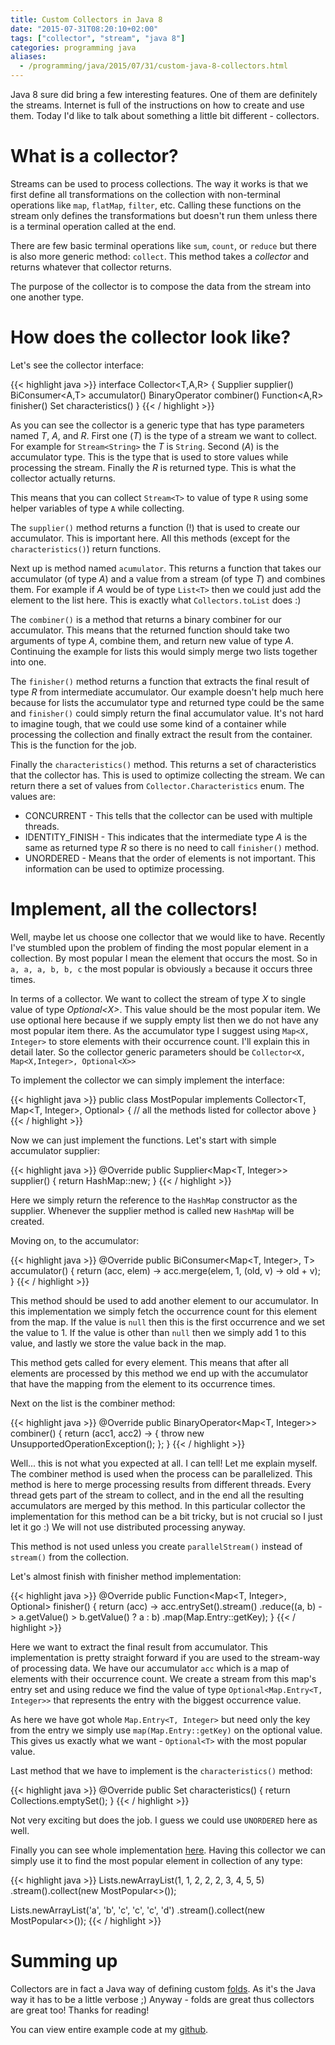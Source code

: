```yaml
---
title: Custom Collectors in Java 8
date: "2015-07-31T08:20:10+02:00"
tags: ["collector", "stream", "java 8"]
categories: programming java
aliases:
  - /programming/java/2015/07/31/custom-java-8-collectors.html
---
```


Java 8 sure did bring a few interesting features. One of them are definitely the streams. Internet is
full of the instructions on how to create and use them. Today I'd like to talk about something a
little bit different - collectors.

# What is a collector?

Streams can be used to process collections. The way it works is that we first define all
transformations on the collection with non-terminal operations like `map`, `flatMap`, `filter`, etc.
Calling these functions on the stream only defines the transformations but doesn't run them unless
there is a terminal operation called at the end.

There are few basic terminal operations like `sum`, `count`, or `reduce` but there is also more
generic method: `collect`. This method takes a _collector_ and returns whatever that
collector returns.

The purpose of the collector is to compose the data from the stream into one another type.

# How does the collector look like?

Let's see the collector interface:

{{< highlight java >}}
interface Collector<T,A,R> {
    Supplier<A>          supplier()
    BiConsumer<A,T>      accumulator()
    BinaryOperator<A>    combiner()
    Function<A,R>        finisher()
    Set<Characteristics> characteristics()
}
{{< / highlight >}}

As you can see the collector is a generic type that has type parameters named _T_, _A_, and _R_.
First one (_T_) is the type of a stream we want to collect. For example for `Stream<String>`
the _T_ is `String`. Second (_A_) is the accumulator type. This is the type that is used to store
values while processing the stream. Finally the _R_ is returned type. This is what the collector
actually returns.

This means that you can collect `Stream<T>` to value of type `R` using some helper variables of
type `A` while collecting.

The `supplier()` method returns a function (!) that is used to create our accumulator. This is
important here. All this methods (except for the `characteristics()`) return functions.

Next up is method named `acumulator`. This returns a function that takes our accumulator (of type
_A_) and a value from a stream (of type _T_) and combines them. For example if _A_ would be of type
`List<T>` then we could just add the element to the list here. This is exactly what
`Collectors.toList` does :)

The `combiner()` is a method that returns a binary combiner for our accumulator. This means that the
returned function should take two arguments of type _A_, combine them, and return new value of
type _A_. Continuing the example for lists this would simply merge two lists together into one.

The `finisher()` method returns a function that extracts the final result of type _R_ from
intermediate accumulator. Our example doesn't help much here because for lists the accumulator type
and returned type could be the same and `finisher()` could simply return the final accumulator
value. It's not hard to imagine tough, that we could use some kind of a container while processing
the collection and finally extract the result from the container. This is the function for the job.

Finally the `characteristics()` method. This returns a set of characteristics that the collector
has. This is used to optimize collecting the stream. We can return there a set of values from
`Collector.Characteristics` enum. The values are:

* CONCURRENT - This tells that the collector can be used with multiple threads.
* IDENTITY_FINISH - This indicates that the intermediate type _A_ is the same as returned type _R_
so there is no need to call `finisher()` method.
* UNORDERED - Means that the order of elements is not important. This information can be used to
optimize processing.

# Implement, all the collectors!

Well, maybe let us choose one collector that we would like to have. Recently I've stumbled upon the
problem of finding the most popular element in a collection. By most popular I mean the element that
occurs the most. So in `a, a, a, b, b, c` the most popular is obviously `a` because it occurs three
times.

In terms of a collector. We want to collect the stream of type _X_ to single value of type
_Optional&lt;X&gt;_. This value should be the most popular item. We use optional here because if we supply
empty list then we do not have any most popular item there. As the accumulator type I suggest using
`Map<X, Integer>` to store elements with their occurrence count. I'll explain this in detail later.
So the collector generic parameters should be `Collector<X, Map<X,Integer>, Optional<X>>`

To implement the collector we can simply implement the interface:

{{< highlight java >}}
public class MostPopular<T> implements Collector<T, Map<T, Integer>, Optional<T>> {
  // all the methods listed for collector above
}
{{< / highlight >}}

Now we can just implement the functions. Let's start with simple accumulator supplier:

{{< highlight java >}}
@Override
public Supplier<Map<T, Integer>> supplier() {
  return HashMap::new;
}
{{< / highlight >}}

Here we simply return the reference to the `HashMap` constructor as the supplier. Whenever the
supplier method is called new `HashMap` will be created.

Moving on, to the accumulator:

{{< highlight java >}}
@Override
public BiConsumer<Map<T, Integer>, T> accumulator() {
  return (acc, elem) -> acc.merge(elem, 1, (old, v) -> old + v);
}
{{< / highlight >}}

This method should be used to add another element to our accumulator. In this implementation we
simply fetch the occurrence count for this element from the map. If the value is `null` then this is
the first occurrence and we set the value to 1. If the value is other than `null` then we simply add
1 to this value, and lastly we store the value back in the map.

This method gets called for every element. This means that after all elements are processed by this
method we end up with the accumulator that have the mapping from the element to its occurrence
times.

Next on the list is the combiner method:

{{< highlight java >}}
@Override
public BinaryOperator<Map<T, Integer>> combiner() {
  return (acc1, acc2) -> {
    throw new UnsupportedOperationException();
  };
}
{{< / highlight >}}

Well... this is not what you expected at all. I can tell! Let me explain myself. The combiner method
is used when the process can be parallelized. This method is here to merge processing results from
different threads. Every thread gets part of the stream to collect, and in the end all the
resulting accumulators are merged by this method. In this particular collector the implementation
for this method can be a bit tricky, but is not crucial so I just let it go :) We will not use
distributed processing anyway.

This method is not used unless you create `parallelStream()` instead of `stream()` from the
collection.

Let's almost finish with finisher method implementation:

{{< highlight java >}}
@Override
public Function<Map<T, Integer>, Optional<T>> finisher() {
  return (acc) -> acc.entrySet().stream()
    .reduce((a, b) -> a.getValue() > b.getValue() ? a : b)
    .map(Map.Entry::getKey);
}
{{< / highlight >}}

Here we want to extract the final result from accumulator.
This implementation is pretty straight forward if you are used to the stream-way of processing data.
We have our accumulator `acc` which is a map of elements with their occurrence count. We create a
stream from this map's entry set and using reduce we find the value of type `Optional<Map.Entry<T,
Integer>>` that represents the entry with the biggest occurrence value.

As here we have got whole `Map.Entry<T, Integer>` but need only the key from the entry we simply use
`map(Map.Entry::getKey)` on the optional value. This gives us exactly what we want - `Optional<T>`
with the most popular value.

Last method that we have to implement is the `characteristics()` method:

{{< highlight java >}}
@Override
public Set<Characteristics> characteristics() {
  return Collections.emptySet();
}
{{< / highlight >}}

Not very exciting but does the job. I guess we could use `UNORDERED` here as well.

Finally you can see whole implementation [here][example]. Having this collector we can simply use it to
find the most popular element in collection of any type:

{{< highlight java >}}
Lists.newArrayList(1, 1, 2, 2, 2, 3, 4, 5, 5)
  .stream().collect(new MostPopular<>());

Lists.newArrayList('a', 'b', 'c', 'c', 'c', 'd')
  .stream().collect(new MostPopular<>());
{{< / highlight >}}

# Summing up

Collectors are in fact a Java way of defining custom [folds][folds]. As it's the Java way it has to
be a little verbose ;) Anyway - folds are great thus collectors are great too! Thanks for reading!

You can view entire example code at my [github][example].

[code]: http://pastebin.com/k5QPqn7Q
[folds]: https://en.wikipedia.org/wiki/Fold_(higher-order_function)
[source]: http://www.nurkiewicz.com/2014/07/introduction-to-writing-custom.html
[example]: https://github.com/marad/java8-custom-collector-example

